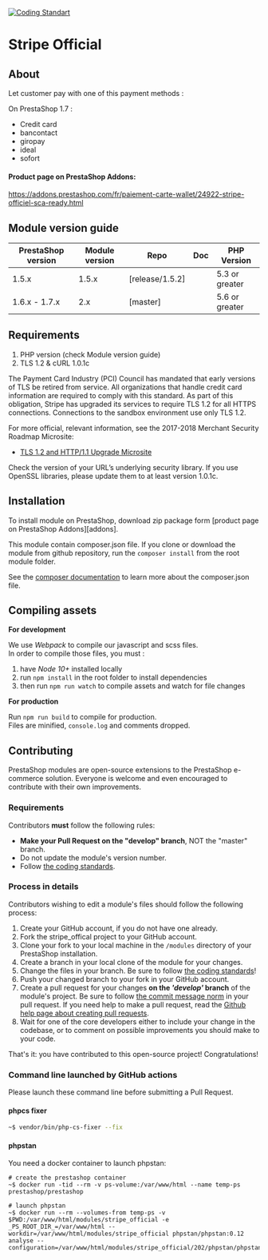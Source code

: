 [![Coding Standart](https://github.com/202-ecommerce/stripe_official/actions/workflows/php.yml/badge.svg?branch=master)](https://github.com/202-ecommerce/stripe_official/actions/workflows/php.yml)

# Stripe Official

## About

Let customer pay with one of this payment methods : 

On PrestaShop 1.7 :
- Credit card
- bancontact
- giropay
- ideal
- sofort


#### Product page on PrestaShop Addons:

https://addons.prestashop.com/fr/paiement-carte-wallet/24922-stripe-officiel-sca-ready.html

## Module version guide

| PrestaShop version | Module version |  Repo               | Doc                |  PHP Version |
|--------------------|----------------|---------------------|--------------------|--------------|
| 1.5.x              | 1.5.x          |  [release/1.5.2]    |                    |   5.3 or greater    |
| 1.6.x - 1.7.x      | 2.x            |  [master]           |                    |   5.6 or greater    |

## Requirements

1. PHP version (check Module version guide)
2. TLS 1.2 & cURL 1.0.1c

The Payment Card Industry (PCI) Council has mandated that early versions of
TLS be retired from service. All organizations that handle credit card information
are required to comply with this standard. As part of this obligation, Stripe has
upgraded its services to require TLS 1.2 for all HTTPS connections.
Connections to the sandbox environment use only TLS 1.2.

For more official, relevant information, see the 2017-2018 Merchant Security
Roadmap Microsite:
* [TLS 1.2 and HTTP/1.1 Upgrade Microsite][4]

Check the version of your URL’s underlying security library. If you use OpenSSL
libraries, please update them to at least version 1.0.1c.

## Installation

To install module on PrestaShop, download zip package form [product page on PrestaShop Addons][addons].

This module contain composer.json file. If you clone or download the module from github
repository, run the ```composer install``` from the root module folder.

See the [composer documentation][composer-doc] to learn more about the composer.json file.

## Compiling assets
**For development**

We use _Webpack_ to compile our javascript and scss files.  
In order to compile those files, you must :  
1. have _Node 10+_ installed locally
2. run `npm install` in the root folder to install dependencies
3. then run `npm run watch` to compile assets and watch for file changes

**For production**

Run `npm run build` to compile for production.  
Files are minified, `console.log` and comments dropped.

## Contributing

PrestaShop modules are open-source extensions to the PrestaShop e-commerce solution. Everyone is welcome and even encouraged to contribute with their own improvements.

### Requirements

Contributors **must** follow the following rules:

* **Make your Pull Request on the "develop" branch**, NOT the "master" branch.
* Do not update the module's version number.
* Follow [the coding standards][1].

### Process in details

Contributors wishing to edit a module's files should follow the following process:

1. Create your GitHub account, if you do not have one already.
2. Fork the stripe_offical project to your GitHub account.
3. Clone your fork to your local machine in the ```/modules``` directory of your PrestaShop installation.
4. Create a branch in your local clone of the module for your changes.
5. Change the files in your branch. Be sure to follow [the coding standards][1]!
6. Push your changed branch to your fork in your GitHub account.
7. Create a pull request for your changes **on the _'develop'_ branch** of the module's project. Be sure to follow [the commit message norm][2] in your pull request. If you need help to make a pull request, read the [Github help page about creating pull requests][3].
8. Wait for one of the core developers either to include your change in the codebase, or to comment on possible improvements you should make to your code.

That's it: you have contributed to this open-source project! Congratulations!

[1]: https://devdocs.prestashop.com/1.7/development/coding-standards/
[2]: http://doc.prestashop.com/display/PS16/How+to+write+a+commit+message
[3]: https://help.github.com/articles/using-pull-requests
[4]: https://support.stripe.com/questions/upgrade-your-stripe-integration-from-tls-1-0-to-tls-1-2
[composer-doc]: https://getcomposer.org/doc/04-schema.md

### Command line launched by GitHub actions

Please launch these command line before submitting a Pull Request.

#### phpcs fixer

```bash
~$ vendor/bin/php-cs-fixer --fix
```
#### phpstan

You need a docker container to launch phpstan:

```
# create the prestashop container
~$ docker run -tid --rm -v ps-volume:/var/www/html --name temp-ps prestashop/prestashop

# launch phpstan
~$ docker run --rm --volumes-from temp-ps -v $PWD:/var/www/html/modules/stripe_official -e _PS_ROOT_DIR_=/var/www/html --workdir=/var/www/html/modules/stripe_official phpstan/phpstan:0.12 analyse --configuration=/var/www/html/modules/stripe_official/202/phpstan/phpstan.neon
```

